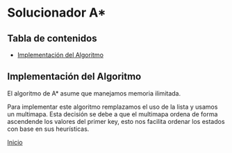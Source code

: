 # Solucionador A*

## Tabla de contenidos

- [Implementación del Algoritmo](#implementación-del-algoritmo)

## Implementación del Algoritmo

El algoritmo de A* asume que manejamos memoria ilimitada.

Para implementar este algoritmo remplazamos el uso de la lista y usamos un multimapa. Esta decisión se debe a que el multimapa ordena de forma ascendende los valores del primer key, esto nos facilita ordenar los estados con base en sus heurísticas.

[Inicio](../../README.md)

